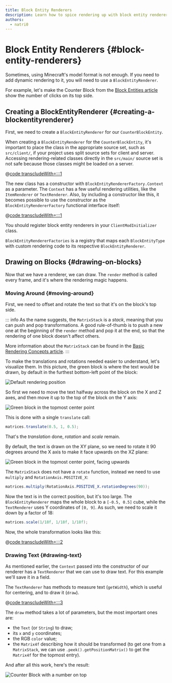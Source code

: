 ```yaml
---
title: Block Entity Renderers
description: Learn how to spice rendering up with block entity renderers.
authors:
  - natri0
---
```


# Block Entity Renderers {#block-entity-renderers}

Sometimes, using Minecraft's model format is not enough. If you need to add dynamic rendering to it, you will need to use a `BlockEntityRenderer`.

For example, let's make the Counter Block from the [Block Entities article](../blocks/block-entities) show the number of clicks on its top side.

## Creating a BlockEntityRenderer {#creating-a-blockentityrenderer}

First, we need to create a `BlockEntityRenderer` for our `CounterBlockEntity`.

When creating a `BlockEntityRenderer` for the `CounterBlockEntity`, it's important to place the class in the appropriate source set, such as `src/client/`, if your project uses split source sets for client and server. Accessing rendering-related classes directly in the `src/main/` source set is not safe because those classes might be loaded on a server.

@[code transcludeWith=:::1](@/reference/latest/src/client/java/com/example/docs/rendering/blockentity/CounterBlockEntityRenderer.java)

The new class has a constructor with `BlockEntityRendererFactory.Context` as a parameter. The `Context` has a few useful rendering utilities, like the `ItemRenderer` or `TextRenderer`.
Also, by including a constructor like this, it becomes possible to use the constructor as the `BlockEntityRendererFactory` functional interface itself:

@[code transcludeWith=:::1](@/reference/latest/src/client/java/com/example/docs/FabricDocsBlockEntityRenderer.java)

You should register block entity renderers in your `ClientModInitializer` class.

`BlockEntityRendererFactories` is a registry that maps each `BlockEntityType` with custom rendering code to its respective `BlockEntityRenderer`.

## Drawing on Blocks {#drawing-on-blocks}

Now that we have a renderer, we can draw. The `render` method is called every frame, and it's where the rendering magic happens.

### Moving Around {#moving-around}

First, we need to offset and rotate the text so that it's on the block's top side.

::: info
As the name suggests, the `MatrixStack` is a _stack_, meaning that you can push and pop transformations.
A good rule-of-thumb is to push a new one at the beginning of the `render` method and pop it at the end, so that the rendering of one block doesn't affect others.

More information about the `MatrixStack` can be found in the [Basic Rendering Concepts article](../rendering/basic-concepts).
:::

To make the translations and rotations needed easier to understand, let's visualize them. In this picture, the green block is where the text would be drawn, by default in the furthest bottom-left point of the block:

![Default rendering position](/assets/develop/blocks/block_entity_renderer_1.png)

So first we need to move the text halfway across the block on the X and Z axes, and then move it up to the top of the block on the Y axis:

![Green block in the topmost center point](/assets/develop/blocks/block_entity_renderer_2.png)

This is done with a single `translate` call:

```java
matrices.translate(0.5, 1, 0.5);
```

That's the _translation_ done, _rotation_ and _scale_ remain.

By default, the text is drawn on the XY plane, so we need to rotate it 90 degrees around the X axis to make it face upwards on the XZ plane:

![Green block in the topmost center point, facing upwards](/assets/develop/blocks/block_entity_renderer_3.png)

The `MatrixStack` does not have a `rotate` function, instead we need to use `multiply` and `RotationAxis.POSITIVE_X`:

```java
matrices.multiply(RotationAxis.POSITIVE_X.rotationDegrees(90));
```

Now the text is in the correct position, but it's too large. The `BlockEntityRenderer` maps the whole block to a `[-0.5, 0.5]` cube, while the `TextRenderer` uses Y coordinates of `[0, 9]`. As such, we need to scale it down by a factor of 18:

```java
matrices.scale(1/18f, 1/18f, 1/18f);
```

Now, the whole transformation looks like this:

@[code transcludeWith=:::2](@/reference/latest/src/client/java/com/example/docs/rendering/blockentity/CounterBlockEntityRenderer.java)

### Drawing Text {#drawing-text}

As mentioned earlier, the `Context` passed into the constructor of our renderer has a `TextRenderer` that we can use to draw text. For this example we'll save it in a field.

The `TextRenderer` has methods to measure text (`getWidth`), which is useful for centering, and to draw it (`draw`).

@[code transcludeWith=:::3](@/reference/latest/src/client/java/com/example/docs/rendering/blockentity/CounterBlockEntityRenderer.java)

The `draw` method takes a lot of parameters, but the most important ones are:

- the `Text` (or `String`) to draw;
- its `x` and `y` coordinates;
- the RGB `color` value;
- the `Matrix4f` describing how it should be transformed (to get one from a `MatrixStack`, we can use `.peek().getPositionMatrix()` to get the `Matrix4f` for the topmost entry).

And after all this work, here's the result:

![Counter Block with a number on top](/assets/develop/blocks/block_entity_renderer_4.png)
